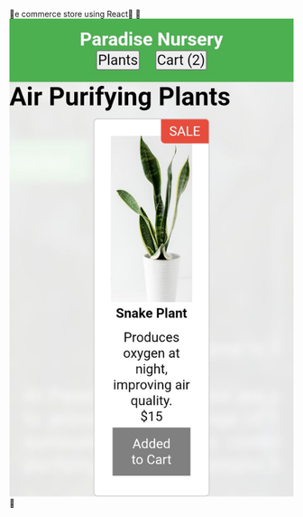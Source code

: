 🥑e commerce store using React🥑
🍇![image alt](https://github.com/Charmaine-byte/e-plantShopping/blob/cda1031cd9530a41ab67a38609832f49385683c3/Screenshot_20250716-084029.jpg)🍇
